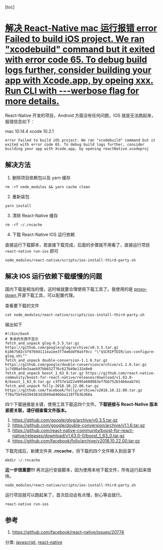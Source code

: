 [toc]

# [解决 React-Native mac 运行报错 error Failed to build iOS project. We ran "xcodebuild" command but it exited with error code 65. To debug build logs further, consider building your app with Xcode.app, by opeing xxx. Run CLI with ---werbose flag for more details.](https://www.cnblogs.com/stevexu/p/10745769.html)

React-Native 开发的项目，Android 方面没有任何问题，IOS 就是无法跑起来，报错信息如下：

mac 10.14.4 xcode 10.2.1

```
error Failed to build iOS project. We ran "xcodebuild" command but it exited with error code 65. To debug build logs further, consider building your app with Xcode.app, by opening reactNative.xcodeproj
```

## 解决方法

1. 删除项目依赖包以及 yarn 缓存

```
rm -rf node_modules && yarn cache clean
```

2. 重新装包

```
yarn install
```

3. 清除 React-Native 缓存

```
rm -rf ~/.rncache
```

4. 下载 React-Native IOS 运行依赖

直接运行下载脚本，若直接下载完成，后面的步骤就不用看了，直接运行项目 `react-native run-ios` 即可

```
node_modules/react-native/scripts/ios-install-third-party.sh
```

## 解决 IOS 运行依赖下载缓慢的问题

国内下载是相当的慢，这时候就要合理使用下载工具了。我使用的是 [proxy-down](https://github.com/proxyee-down-org/proxyee-down),开源下载工具，可以配置代理。

查看要下载的文件

```
cat node_modules/react-native/scripts/ios-install-third-party.sh
```

输出如下

```
#!/bin/bash
# 多余的东西不显示
fetch_and_unpack glog-0.3.5.tar.gz https://github.com/google/glog/archive/v0.3.5.tar.gz 61067502c5f9769d111ea1ee3f74e6ddf0a5f9cc "\"$SCRIPTDIR/ios-configure-glog.sh\""
fetch_and_unpack double-conversion-1.1.6.tar.gz https://github.com/google/double-conversion/archive/v1.1.6.tar.gz 1c7d88afde3aaeb97bb652776c627b49e132e8e0
fetch_and_unpack boost_1_63_0.tar.gz https://github.com/react-native-community/boost-for-react-native/releases/download/v1.63.0-0/boost_1_63_0.tar.gz c3f57e1d22a995e608983effbb752b54b6eab741
fetch_and_unpack folly-2018.10.22.00.tar.gz https://github.com/facebook/folly/archive/v2018.10.22.00.tar.gz f70a75bfeb394363d2049a846bba118ffb3b368a
```

四个下载链接是关键，使用工具下载这四个文件。**下载链接与 React-Native 版本紧密关联，请仔细查看文件版本。**

1. https://github.com/google/glog/archive/v0.3.5.tar.gz
2. https://github.com/google/double-conversion/archive/v1.1.6.tar.gz
3. https://github.com/react-native-community/boost-for-react-native/releases/download/v1.63.0-0/boost_1_63_0.tar.gz
4. https://github.com/facebook/folly/archive/v2018.10.22.00.tar.gz

下载完成后，新建文件夹 **.rncache**，将下载的四个文件移入到目录下

```
mkdir ~/.rncache
```
**这一步很重要!!!**
再次运行安装脚本，因为使用本地下载文件，所有运行起来很快。

```
node_modules/react-native/scripts/ios-install-third-party.sh
```

运行项目就可以跑起来了，首次启动会有点慢，耐心等会就行。

```
react-native run-ios
```

## 参考

1. https://github.com/facebook/react-native/issues/20774

分类: [javascript](https://www.cnblogs.com/stevexu/category/1037536.html), [react-native](https://www.cnblogs.com/stevexu/category/1449003.html)